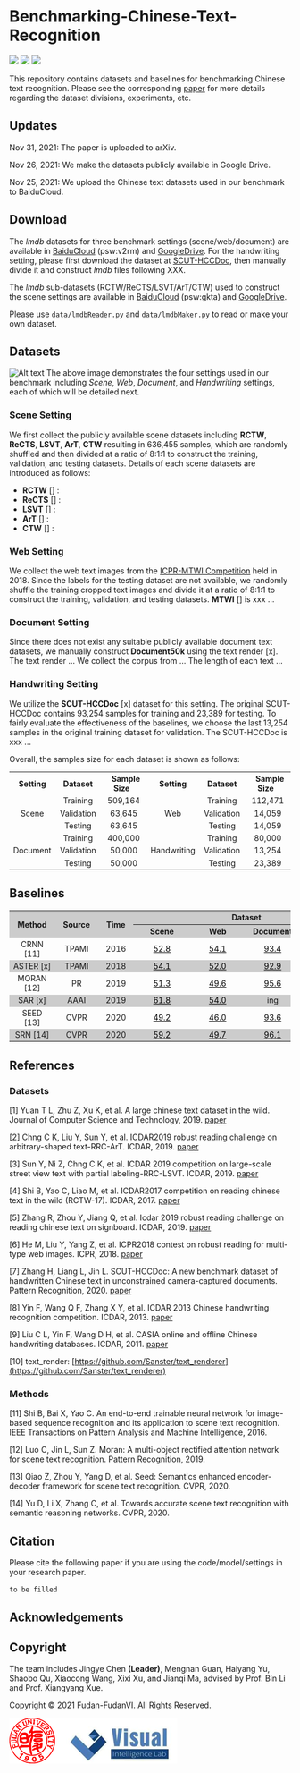 # Benchmarking-Chinese-Text-Recognition
![](https://img.shields.io/badge/Team-FudanVI-red) ![](https://img.shields.io/badge/Maintained-Yes-green) ![](https://img.shields.io/badge/License-MIT-blue)


This repository contains datasets and baselines for benchmarking Chinese text recognition. Please see the corresponding [paper]() for more details regarding the dataset divisions, experiments, etc.


## Updates
Nov 31, 2021: The paper is uploaded to arXiv. 

Nov 26, 2021: We make the datasets publicly available in Google Drive.

Nov 25, 2021: We upload the Chinese text datasets used in our benchmark to BaiduCloud.

## Download
The *lmdb* datasets for three benchmark settings (scene/web/document) are available in [BaiduCloud](https://pan.baidu.com/s/1OlAAvSOUl8mA2WBzRC8RCg) (psw:v2rm) and [GoogleDrive](https://drive.google.com/drive/folders/1J-3klWJasVJTL32FOKaFXZykKwN6Wni5?usp=sharing).
For the handwriting setting, please first download the dataset at [SCUT-HCCDoc](https://github.com/HCIILAB/SCUT-HCCDoc_Dataset_Release), then manually divide it and construct *lmdb* files following XXX.

The *lmdb* sub-datasets (RCTW/ReCTS/LSVT/ArT/CTW) used to construct the scene settings are available in [BaiduCloud](https://pan.baidu.com/s/1OSDNyb_6f1mJVtQad7SdhA) (psw:gkta) and [GoogleDrive](https://drive.google.com/drive/folders/1oYZPLjTADqmrS2cqeZgURhG2KT2sCCIh?usp=sharing).

Please use ```data/lmdbReader.py``` and ```data/lmdbMaker.py``` to read or make your own dataset.




## Datasets
![Alt text](./images/dataset.png)
The above image demonstrates the four settings used in our benchmark including *Scene*, *Web*, *Document*, and *Handwriting* settings, each of which will be detailed next.

### Scene Setting
We first collect the publicly available scene datasets including **RCTW**, **ReCTS**, **LSVT**, **ArT**, **CTW** resulting in 636,455 samples, which are randomly shuffled and then divided at a ratio of 8:1:1 to construct the training, validation, and testing datasets. Details of each scene datasets are introduced as follows:
- **RCTW** [] : 
- **ReCTS** [] :
- **LSVT** [] :
- **ArT** [] :
- **CTW** [] :

### Web Setting
We collect the web text images from the [ICPR-MTWI Competition](https://tianchi.aliyun.com/competition/entrance/231684/information) held in 2018. Since the labels for the testing dataset are not available, we randomly shuffle the training cropped text images and divide it at a ratio of 8:1:1 to construct the training, validation, and testing datasets. **MTWI** [] is xxx ...

### Document Setting
Since there does not exist any suitable publicly available document text datasets, we manually construct **Document50k** using the text render [x]. The text render ... We collect the corpus from ... The length of each text ... 

### Handwriting Setting
We utilize the **SCUT-HCCDoc** [x] dataset for this setting. The original SCUT-HCCDoc contains 93,254 samples for training and 23,389 for testing. To fairly evaluate the effectiveness of the baselines, we choose the last 13,254 samples in the original training dataset for validation. The SCUT-HCCDoc is xxx ...


Overall, the samples size for each dataset is shown as follows:
<table><tbody>
    <tr>
        <th>&nbsp;&nbsp;Setting&nbsp;&nbsp;</th>
        <th>&nbsp;&nbsp;Dataset&nbsp;&nbsp;</th>
        <th>&nbsp;&nbsp;Sample Size&nbsp;&nbsp;</th>
        <th>&nbsp;&nbsp;Setting&nbsp;&nbsp;</th>
        <th>&nbsp;&nbsp;Dataset&nbsp;&nbsp;</th>
        <th>&nbsp;&nbsp;Sample Size&nbsp;&nbsp;</th>
    </tr>
    <tr>
        <td rowspan="3" align="center">Scene</td>
        <td align="center">Training</td>
        <td align="center">509,164</td>
        <td rowspan="3" align="center">Web</td>
        <td align="center">Training</td>
        <td align="center">112,471</td>
    </tr>
    <tr>
        <td align="center">Validation</td>
        <td align="center">63,645</td>
        <td align="center">Validation</td>
        <td align="center">14,059</td>
    </tr>
    <tr>
        <td align="center">Testing</td>
        <td align="center">63,645</td>
        <td align="center">Testing</td>
        <td align="center">14,059</td>
    </tr>
    <tr>
        <td rowspan="3" align="center">Document</td>
        <td align="center">Training</td>
        <td align="center">400,000</td>
        <td rowspan="3" align="center">Handwriting</td>
        <td align="center">Training</td>
        <td align="center">80,000</td>
    </tr>
    <tr>
        <td align="center">Validation</td>
        <td align="center">50,000</td>
        <td align="center">Validation</td>
        <td align="center">13,254</td>
    </tr>
    <tr>
        <td align="center">Testing</td>
        <td align="center">50,000</td>
        <td align="center">Testing</td>
        <td align="center">23,389</td>
    </tr>
</table>


## Baselines
<table><tbody>
    <tr bgcolor="#CCCCCC">
        <th rowspan="2">&nbsp;&nbsp;Method&nbsp;&nbsp;</th>
        <th rowspan="2">&nbsp;&nbsp;Source&nbsp;&nbsp;</th>
        <th rowspan="2">&nbsp;&nbsp;Time&nbsp;&nbsp;</th>
        <th colspan="4">Dataset</th>
    </tr>
    <tr bgcolor="#CCCCCC">
        <th align="center">&nbsp;&nbsp;&nbsp;&nbsp;&nbsp;&nbsp;Scene&nbsp;&nbsp;&nbsp;&nbsp;&nbsp;&nbsp;</th>
        <th align="center">&nbsp;&nbsp;&nbsp;&nbsp;&nbsp;&nbsp;&nbsp;Web&nbsp;&nbsp;&nbsp;&nbsp;&nbsp;&nbsp;&nbsp;</th>
        <th align="center">&nbsp;&nbsp;Document&nbsp;&nbsp;</th>
        <th align="center">&nbsp;Handwriting&nbsp;</th>
    </tr>
    <tr>
        <td align="center">CRNN [11]</td>
        <td align="center">TPAMI</td>
        <td align="center">2016</td>
        <td align="center"><a href="./predictions/CRNN/CRNN_scene.txt" style="color:black;">52.8</a></td>
        <td align="center"><a href="./predictions/CRNN/CRNN_web.txt" style="color:black;">54.1</a></td>
        <td align="center"><a href="./predictions/CRNN/CRNN_document.txt" style="color:black;">93.4</a></td>
        <td align="center">ing</td>
    </tr>
    <tr bgcolor="#CCCCCC">
        <td align="center">ASTER [x]</td>
        <td align="center">TPAMI</td>
        <td align="center">2018</td>
        <td align="center"><a href="./predictions/ASTER/ASTER_scene.txt" style="color:black;">54.1</a></td>
        <td align="center"><a href="./predictions/ASTER/ASTER_web.txt" style="color:black;">52.0</a></td>
        <td align="center"><a href="./predictions/ASTER/ASTER_document.txt" style="color:black;">92.9</a></td>
        <td align="center">ing</td>
    </tr>
    <tr>
        <td align="center">MORAN [12]</td>
        <td align="center">PR</td>
        <td align="center">2019</td>
        <td align="center"><a href="./predictions/MORAN/MORAN_scene.txt" style="color:black;">51.3</a></td>
        <td align="center"><a href="./predictions/MORAN/MORAN_web.txt" style="color:black;">49.6</a></td>
        <td align="center"><a href="./predictions/MORAN/MORAN_document.txt" style="color:black;">95.6</a></td>
        <td align="center"><a href="./predictions/MORAN/MORAN_handwriting.txt" style="color:black;">37.2</a></td>
    </tr>
    <tr bgcolor="#CCCCCC">
        <td align="center">SAR [x]</td>
        <td align="center">AAAI</td>
        <td align="center">2019</td>
        <td align="center"><a href="./predictions/SAR/SAR_scene.txt" style="color:black;">61.8</a></td>
        <td align="center"><a href="./predictions/SAR/SAR_web.txt" style="color:black;">54.0</a></td>
        <td align="center">ing</td>
        <td align="center">ing</td>
    </tr>
    <tr>
        <td align="center">SEED [13]</td>
        <td align="center">CVPR</td>
        <td align="center">2020</td>
        <td align="center"><a href="./predictions/SEED/SEED_scene.txt" style="color:black;">49.2</a></td>
        <td align="center"><a href="./predictions/SEED/SEED_web.txt" style="color:black;">46.0</a></td>
        <td align="center"><a href="./predictions/SEED/SEED_document.txt" style="color:black;">93.6</a></td>
        <td align="center">ing</td>
    </tr>
    <tr bgcolor="#CCCCCC">
        <td align="center">SRN [14]</td>
        <td align="center">CVPR</td>
        <td align="center">2020</td>
        <td align="center"><a href="./predictions/SRN/SRN_scene.txt" style="color:black;">59.2</a></td>
        <td align="center"><a href="./predictions/SRN/SRN_web.txt" style="color:black;">49.7</a></td>
        <td align="center"><a href="./predictions/SRN/SRN_document.txt" style="color:black;">96.1</a></td>
        <td align="center">ing</td>
    </tr>
</table>

## References

### Datasets
[1] Yuan T L, Zhu Z, Xu K, et al. A large chinese text dataset in the wild. Journal of Computer Science and Technology, 2019. [paper](https://github.com/FudanVI/benchmarking-chinese-text-recognition/blob/main/papers/Scene/%E3%80%90CTW%E3%80%91(JCS2019)A%20Large%20Chinese%20Text%20Dataset%20in%20the%20Wild.pdf)

[2] Chng C K, Liu Y, Sun Y, et al. ICDAR2019 robust reading challenge on arbitrary-shaped text-RRC-ArT. ICDAR, 2019. [paper](https://github.com/FudanVI/benchmarking-chinese-text-recognition/blob/main/papers/Scene/%E3%80%90ArT%E3%80%91(ICDAR2019)ICDAR2019%20Robust%20Reading%20Challenge%20on%20Arbitrary-Shaped%20Text%20-%20RRC-ArT.pdf)

[3] Sun Y, Ni Z, Chng C K, et al. ICDAR 2019 competition on large-scale street view text with partial labeling-RRC-LSVT. ICDAR, 2019. [paper](https://github.com/FudanVI/benchmarking-chinese-text-recognition/blob/main/papers/Scene/%E3%80%90LSVT%E3%80%91(ICDAR2019)ICDAR%202019%20Competition%20on%20Large-scale%20Street%20View%20Text%20with%20Partial%20Labeling%20-%20RRC-LSVT.pdf)

[4] Shi B, Yao C, Liao M, et al. ICDAR2017 competition on reading chinese text in the wild (RCTW-17). ICDAR, 2017. [paper](https://github.com/FudanVI/benchmarking-chinese-text-recognition/blob/main/papers/Scene/%E3%80%90RCTW%E3%80%91(ICDAR2017)ICDAR2017%20Competition%20on%20Reading%20Chinese%20Text%20in%20the%20Wild%20(RCTW-17).pdf)

[5] Zhang R, Zhou Y, Jiang Q, et al. Icdar 2019 robust reading challenge on reading chinese text on signboard. ICDAR, 2019. [paper](https://github.com/FudanVI/benchmarking-chinese-text-recognition/blob/main/papers/Scene/%E3%80%90ReCTS%E3%80%91(ICDAR2019)ICDAR%202019%20Robust%20Reading%20Challenge%20on%20Reading%20Chinese%20Text%20on%20Signboard.pdf)

[6] He M, Liu Y, Yang Z, et al. ICPR2018 contest on robust reading for multi-type web images. ICPR, 2018. [paper](https://github.com/FudanVI/benchmarking-chinese-text-recognition/blob/main/papers/Web/%E3%80%90MTWI%E3%80%91(ICPR2018)ICPR2018%20Contest%20on%20Robust%20Reading%20for%20Multi-Type%20Web%20Images.pdf)

[7] Zhang H, Liang L, Jin L. SCUT-HCCDoc: A new benchmark dataset of handwritten Chinese text in unconstrained camera-captured documents. Pattern Recognition, 2020. [paper](https://github.com/FudanVI/benchmarking-chinese-text-recognition/blob/main/papers/Handwriting/%E3%80%90SCUT%E3%80%91(PR2020)SCUT-HCCDoc-%20A%20new%20benchmark%20dataset%20of%20handwritten%20Chinese%20text%20in%20unconstrained%20camera-captured%20documents.pdf)

[8] Yin F, Wang Q F, Zhang X Y, et al. ICDAR 2013 Chinese handwriting recognition competition. ICDAR, 2013. [paper](https://github.com/FudanVI/benchmarking-chinese-text-recognition/blob/main/papers/Handwriting/%E3%80%90ICDAR2013%E3%80%91(ICDAR2013)ICDAR%202013%20Chinese%20Handwriting%20Recognition%20Competition%20.pdf)

[9] Liu C L, Yin F, Wang D H, et al. CASIA online and offline Chinese handwriting databases. ICDAR, 2011. [paper](https://github.com/FudanVI/benchmarking-chinese-text-recognition/blob/main/papers/Handwriting/%E3%80%90HWDB%E3%80%91(ICDAR2011)CASIA%20Online%20and%20Offline%20Chinese%20Handwriting%20Databases.pdf)

[10] text_render: [https://github.com/Sanster/text_renderer](https://github.com/Sanster/text_renderer)

### Methods
[11] Shi B, Bai X, Yao C. An end-to-end trainable neural network for image-based sequence recognition and its application to scene text recognition. IEEE Transactions on Pattern Analysis and Machine Intelligence, 2016.

[12] Luo C, Jin L, Sun Z. Moran: A multi-object rectified attention network for scene text recognition. Pattern Recognition, 2019.

[13] Qiao Z, Zhou Y, Yang D, et al. Seed: Semantics enhanced encoder-decoder framework for scene text recognition. CVPR, 2020.

[14] Yu D, Li X, Zhang C, et al. Towards accurate scene text recognition with semantic reasoning networks. CVPR, 2020.

## Citation
Please cite the following paper if you are using the code/model/settings in your research paper.

```
to be filled
```

## Acknowledgements


## Copyright
The team includes Jingye Chen **(Leader)**, Mengnan Guan, Haiyang Yu, Shaobo Qu, Xiaocong Wang, Xixi Xu, and Jianqi Ma, advised by Prof. Bin Li and Prof. Xiangyang Xue.

Copyright © 2021 Fudan-FudanVI. All Rights Reserved.

![Alt text](./images/logo.png)
